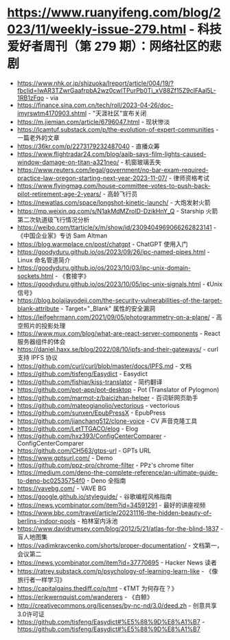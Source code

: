 # https://www.ruanyifeng.com/blog/2023/11/weekly-issue-279.html - 科技爱好者周刊（第 279 期）：网络社区的悲剧

- https://www.nhk.or.jp/shizuoka/lreport/article/004/19/?fbclid=IwAR3TZwrGaafrpbA2wz0cwlTPurPb0Ti_xV88Zf15Z9cIFAal5L-1RB1zFqo - via
- https://finance.sina.com.cn/tech/roll/2023-04-26/doc-imyrswtm4170903.shtml - "天涯社区"宣布关闭
- https://m.jiemian.com/article/6796047.html - 现状惨淡
- https://lcamtuf.substack.com/p/the-evolution-of-expert-communities - 一篇老外的文章
- https://36kr.com/p/2273179232487040 - 直播众筹
- https://www.flightradar24.com/blog/aaib-says-film-lights-caused-window-damage-on-titan-a321neo/ - 机窗玻璃丢失
- https://www.reuters.com/legal/government/no-bar-exam-required-practice-law-oregon-starting-next-year-2023-11-07/ - 律师资格考试
- https://www.flyingmag.com/house-committee-votes-to-push-back-pilot-retirement-age-2-years/ - 高龄飞行员
- https://newatlas.com/space/longshot-kinetic-launch/ - 大炮发射火箭
- https://mp.weixin.qq.com/s/N1akMdMZrolD-DzikHnY_Q - Starship 火箭第二次轨道级飞行情况分析
- https://weibo.com/ttarticle/x/m/show/id/2309404969066262823141 - 《中国企业家》专访 Sam Altman
- https://blog.warmplace.cn/post/chatgpt - ChatGPT 使用入门
- https://goodyduru.github.io/os/2023/09/26/ipc-named-pipes.html - Linux 命名管道简介
- https://goodyduru.github.io/os/2023/10/03/ipc-unix-domain-sockets.html - 《套接字》
- https://goodyduru.github.io/os/2023/10/05/ipc-unix-signals.html - 《Unix 信号》
- https://blog.bolajiayodeji.com/the-security-vulnerabilities-of-the-target-blank-attribute - Target="_Blank" 属性的安全漏洞
- https://leifgehrmann.com/2021/09/05/photogrammetry-on-a-plane/ - 高空照片的投影处理
- https://www.mux.com/blog/what-are-react-server-components - React 服务器组件的体会
- https://daniel.haxx.se/blog/2022/08/10/ipfs-and-their-gateways/ - curl 支持 IPFS 协议
- https://github.com/curl/curl/blob/master/docs/IPFS.md - 文档
- https://github.com/tisfeng/Easydict - Easydict
- https://github.com/fishjar/kiss-translator - 简约翻译
- https://github.com/pot-app/pot-desktop - Pot (Translator of Pylogmon)
- https://github.com/marmot-z/baicizhan-helper - 百词斩网页助手
- https://github.com/mateogianolio/vectorious - vectorious
- https://github.com/sunxen/EpubPressX - EpubPress
- https://github.com/jianchang512/clone-voice - CV 声音克隆工具
- https://github.com/LetTTGACO/elog - Elog
- https://github.com/hxz393/ConfigCenterComparer - ConfigCenterComparer
- https://github.com/CH563/gtps-url - GPTs URL
- https://www.gptsurl.com/ - Demo
- https://github.com/ppz-pro/chrome-filter - PPz's chrome filter
- https://medium.com/deno-the-complete-reference/an-ultimate-guide-to-deno-bc02535754f0 - Deno 全指南
- https://vavebg.com/ - VAVE BG
- https://google.github.io/styleguide/ - 谷歌编程风格指南
- https://news.ycombinator.com/item?id=34591291 - 最好的讲座视频
- https://www.bbc.com/travel/article/20231116-the-hidden-beauty-of-berlins-indoor-pools - 柏林室内泳池
- https://www.davidrumsey.com/blog/2012/5/21/atlas-for-the-blind-1837 - 盲人地图集
- https://vadimkravcenko.com/shorts/proper-documentation/ - 文档第一，会议第二
- https://news.ycombinator.com/item?id=37770695 - Hacker News 读者
- https://ratrey.substack.com/p/psychology-of-learning-learn-like - 《像旅行者一样学习》
- https://capitalgains.thediff.co/p/tmt - 《TMT 为何存在？》
- https://erikwernquist.com/wanderers - 《白鲸》
- http://creativecommons.org/licenses/by-nc-nd/3.0/deed.zh - 创意共享3.0许可证
- https://github.com/tisfeng/Easydict#%E5%88%9D%E8%A1%B7 - https://github.com/tisfeng/Easydict#%E5%88%9D%E8%A1%B7